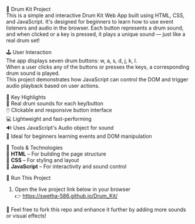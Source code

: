 🥁 Drum Kit Project  
This is a simple and interactive Drum Kit Web App built using HTML, CSS, and JavaScript. It's designed for beginners to learn how to use event listeners and audio in the browser. Each button represents a drum sound, and when clicked or a key is pressed, it plays a unique sound — just like a real drum set!

🕹️ User Interaction  
The app displays seven drum buttons: w, a, s, d, j, k, l.  
When a user clicks any of the buttons or presses the keys, a corresponding drum sound is played.  
This project demonstrates how JavaScript can control the DOM and trigger audio playback based on user actions.

🌟 Key Highlights  
🎵 Real drum sounds for each key/button  
🖱️ Clickable and responsive button interface  
💻 Lightweight and fast-performing  
🔊 Uses JavaScript's Audio object for sound  
🎯 Ideal for beginners learning events and DOM manipulation

🧰 Tools & Technologies  
🔹 **HTML** – For building the page structure  
🔹 **CSS** – For styling and layout  
🔹 **JavaScript** – For interactivity and sound control  

🚦 Run This Project  
1. Open the live project link below in your browser  
👉 https://swetha-586.github.io/Drum_Kit/

💬 Feel free to fork this repo and enhance it further by adding more sounds or visual effects!
